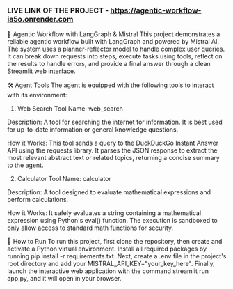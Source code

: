 ### LIVE LINK OF THE PROJECT - https://agentic-workflow-ia5o.onrender.com


🤖 Agentic Workflow with LangGraph & Mistral
This project demonstrates a reliable agentic workflow built with LangGraph and powered by Mistral AI. The system uses a planner-reflector model to handle complex user queries. It can break down requests into steps, execute tasks using tools, reflect on the results to handle errors, and provide a final answer through a clean Streamlit web interface.


🛠️ Agent Tools
The agent is equipped with the following tools to interact with its environment:

1. Web Search
Tool Name: web_search

Description: A tool for searching the internet for information. It is best used for up-to-date information or general knowledge questions.

How it Works: This tool sends a query to the DuckDuckGo Instant Answer API using the requests library. It parses the JSON response to extract the most relevant abstract text or related topics, returning a concise summary to the agent.

2. Calculator
Tool Name: calculator

Description: A tool designed to evaluate mathematical expressions and perform calculations.

How it Works: It safely evaluates a string containing a mathematical expression using Python's eval() function. The execution is sandboxed to only allow access to standard math functions for security.

🚀 How to Run
To run this project, first clone the repository, then create and activate a Python virtual environment. Install all required packages by running pip install -r requirements.txt. Next, create a .env file in the project's root directory and add your MISTRAL_API_KEY="your_key_here". Finally, launch the interactive web application with the command streamlit run app.py, and it will open in your browser.


